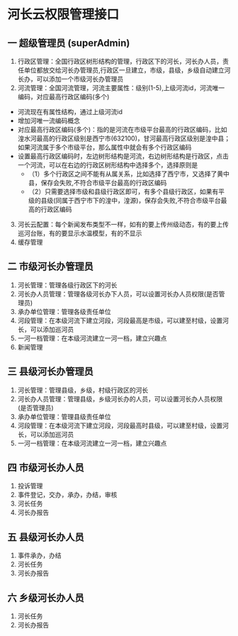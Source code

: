 # 河长云权限管理接口

## 一 超级管理员 (superAdmin)
1. 行政区管理：全国行政区树形结构的管理，行政区下的河长，河长办人员，责任单位都放交给河长办管理员,行政区一旦建立，市级，县级，乡级自动建立河长办，可以添加一个市级河长办管理员
2. 河流管理：全国河流管理，河流主要属性：级别(1-5),上级河流id，河流唯一编码，对应最高行政区编码(多个)
  * 河流现在有属性结构，通过上级河流id
  * 增加河唯一流编码概念
  * 对应最高行政区编码(多个)：指的是河流在市级平台最高的行政区编码，比如湟水河最高的行政区级别是西宁市(632100)，甘河最高行政区级别是湟中县；如果河流属于多个市级平台，那么属性中就会有多个行政区编码
  * 设置最高行政区编码时，左边树形结构是河流，右边树形结构是行政区，点击一个河流，可以在右边的行政区树形结构中选择多个，选择原则是
    * （1）多个行政区之间不能有从属关系，比如选择了西宁市，又选择了黄中县，保存会失败,不符合市级平台最高的行政区编码
    * （2）只需要选择市级和县级行政区即可，有多个县级行政区，如果有平级的县级(同属于西宁市下的湟中，湟源)，保存会失败,不符合市级平台最高的行政区编码
3. 河长云配置：每个新闻发布类型不一样，如有的要上传州级动态，有的要上传巡河台账，有的要显示水温模型，有的不显示
4. 缓存管理

## 二 市级河长办管理员
1. 河长管理：管理各级行政区下的河长
2. 河长办人员管理：管理各级河长办下人员，可以设置河长办人员权限(是否管理员)
3. 承办单位管理：管理各级责任单位    
4. 河段管理：在本级河流下建立河段，河段最高是市级，可以建至村级，设置河长，可以添加巡河员
5. 一河一档管理：在本级河流建立一河一档，建立兴趣点
6. 新闻管理

## 三 县级河长办管理员
1. 河长管理：管理县级，乡级，村级行政区的河长
2. 河长办人员管理：管理县级，乡级河长办的人员，可以设置河长办人员权限(是否管理员)
3. 承办单位管理：管理县级责任单位    
4. 河段管理：在本级河流下建立河段，河段最高时县级，可以建至村级，设置河长，可以添加巡河员
5. 一河一档管理：在本级河流建立一河一档，建立兴趣点

## 四 市级河长办人员
1. 投诉管理
2. 事件登记，交办，承办，办结，审核
3. 河长任务
4. 河长办报告

## 五 县级河长办人员
1. 事件承办，办结
2. 河长任务
3. 河长办报告

## 六 乡级河长办人员
1. 河长任务
2. 河长办报告

